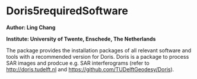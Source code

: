 # Doris5requiredSoftware

**Author: Ling Chang**

**Institute: University of Twente, Enschede, The Netherlands**

The package provides the installation packages of all relevant software and tools with a recommended version for Doris. Doris is a package to process SAR images and prodcue e.g. SAR interferograms (refer to http://doris.tudelft.nl and https://github.com/TUDelftGeodesy/Doris). 

